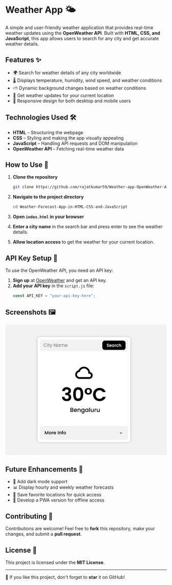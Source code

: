 # Weather App 🌤️

A simple and user-friendly weather application that provides real-time weather updates using the **OpenWeather API**. Built with **HTML, CSS, and JavaScript**, this app allows users to search for any city and get accurate weather details.

## Features ✨

- 🌍 Search for weather details of any city worldwide
- 🌡️ Displays temperature, humidity, wind speed, and weather conditions
- ⛅ Dynamic background changes based on weather conditions
- 📍 Get weather updates for your current location
- 🎨 Responsive design for both desktop and mobile users

## Technologies Used 🛠️

- **HTML** – Structuring the webpage
- **CSS** – Styling and making the app visually appealing
- **JavaScript** – Handling API requests and DOM manipulation
- **OpenWeather API** – Fetching real-time weather data

## How to Use 📌

1. **Clone the repository**
   ```sh
   git clone https://github.com/rajatkumar59/Weather-app-OpenWeather-API.git
   ```

2. **Navigate to the project directory**
   ```sh
   cd Weather-Forecast-App-in-HTML-CSS-and-JavaScript
   ```

3. **Open `index.html` in your browser**

4. **Enter a city name** in the search bar and press enter to see the weather details.

5. **Allow location access** to get the weather for your current location.

## API Key Setup 🔑

To use the OpenWeather API, you need an API key:

1. **Sign up** at [OpenWeather](https://openweathermap.org/) and get an API key.
2. **Add your API key** in the `script.js` file:
   ```js
   const API_KEY = "your-api-key-here";
   ```

## Screenshots 🖼️

![Weather App Screenshot](image.png)

## Future Enhancements 🚀

- 🌙 Add dark mode support
- 📊 Display hourly and weekly weather forecasts
- 📌 Save favorite locations for quick access
- 📱 Develop a PWA version for offline access

## Contributing 🤝

Contributions are welcome! Feel free to **fork** this repository, make your changes, and submit a **pull request**.

## License 📜

This project is licensed under the **MIT License**.

---

🌟 If you like this project, don't forget to **star** it on GitHub!

